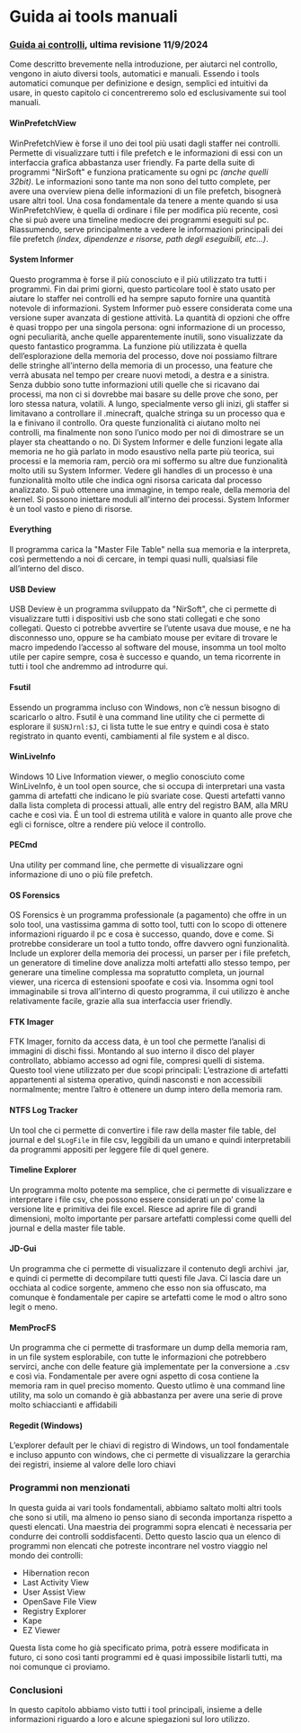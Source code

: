 # Guida ai tools manuali

### [Guida ai controlli](README.md), ultima revisione 11/9/2024

Come descritto brevemente nella introduzione, per aiutarci nel controllo, vengono in aiuto diversi tools, automatici e manuali. Essendo i tools automatici comunque per definizione e design, semplici ed intuitivi da usare, in questo capitolo ci concentreremo solo ed esclusivamente sui tool manuali.

#### WinPrefetchView

WinPrefetchView è forse il uno dei tool più usati dagli staffer nei controlli. Permette di visualizzare tutti i file prefetch e le informazioni di essi con un interfaccia grafica abbastanza user friendly. Fa parte della suite di programmi "NirSoft" e funziona praticamente su ogni pc _(anche quelli 32bit)_. Le informazioni sono tante ma non sono del tutto complete, per avere una overview piena delle informazioni di un file prefetch, bisognerà usare altri tool. Una cosa fondamentale da tenere a mente quando si usa WinPrefetchView, è quella di ordinare i file per modifica più recente, così che si può avere una timeline mediocre dei programmi eseguiti sul pc. Riassumendo, serve principalmente a vedere le informazioni principali dei file prefetch _(index, dipendenze e risorse, path degli eseguibili, etc...)_.

#### System Informer

Questo programma è forse il più conosciuto e il più utilizzato tra tutti i programmi. Fin dai primi giorni, questo particolare tool è stato usato per aiutare lo staffer nei controlli ed ha sempre saputo fornire una quantità notevole di informazioni. System Informer può essere considerata come una versione super avanzata di gestione attività.  La quantità di opzioni che offre è quasi troppo per una singola persona: ogni informazione di un processo, ogni peculiarità, anche quelle apparentemente inutili, sono visualizzate da questo fantastico programma. La funzione più utilizzata è quella dell’esplorazione della memoria del processo, dove noi possiamo filtrare delle stringhe all’interno della memoria di un processo, una feature che verrà abusata nel tempo per creare nuovi metodi, a destra e a sinistra. Senza dubbio sono tutte informazioni utili quelle che si ricavano dai processi, ma non ci si dovrebbe mai basare su delle prove che sono, per loro stessa natura, volatili. A lungo, specialmente verso gli inizi, gli staffer si limitavano a controllare il .minecraft, qualche stringa su un processo qua e la e finivano il controllo. Ora queste funzionalità ci aiutano molto nei controlli, ma finalmente non sono l’unico modo per noi di dimostrare se un player sta cheattando o no. Di System Informer e delle funzioni legate alla memoria ne ho già parlato in modo esaustivo nella parte più teorica, sui processi e la memoria ram, perciò ora mi soffermo su altre due funzionalità molto utili su System Informer. Vedere gli handles di un processo è una funzionalità molto utile che indica ogni risorsa caricata dal processo analizzato. Si può ottenere una immagine, in tempo reale, della memoria del kernel. Si possono iniettare moduli all'interno dei processi. System Informer è un tool vasto e pieno di risorse. 

#### Everything

Il programma carica la "Master File Table" nella sua memoria e la interpreta, così permettendo a noi di cercare, in tempi quasi nulli, qualsiasi file all’interno del disco.

#### USB Deview

USB Deview è un programma sviluppato da "NirSoft", che ci permette di visualizzare tutti i dispositivi usb che sono stati collegati e che sono collegati. Questo ci potrebbe avvertire se l’utente usava due mouse, e ne ha disconnesso uno, oppure se ha cambiato mouse per evitare di trovare le macro impedendo l’accesso al software del mouse, insomma un tool molto utile per capire sempre, cosa è successo e quando, un tema ricorrente in tutti i tool che andremmo ad introdurre qui.

#### Fsutil

Essendo un programma incluso con Windows, non c’è nessun bisogno di scaricarlo o altro. Fsutil è una command line utility che ci permette di esplorare il `$USNJrnl:$J`, ci lista tutte le sue entry e quindi cosa è stato registrato in quanto eventi, cambiamenti al file system e al disco.

#### WinLiveInfo

Windows 10 Live Information viewer, o meglio conosciuto come WinLiveInfo, è un tool open source, che si occupa di interpretari una vasta gamma di artefatti che indicano le più svariate cose. Questi artefatti vanno dalla lista completa di processi attuali, alle entry del registro BAM, alla MRU cache e così via. É un tool di estrema utilità e valore in quanto alle prove che egli ci fornisce, oltre a rendere più veloce il controllo.

#### PECmd

Una utility per command line, che permette di visualizzare ogni informazione di uno o più file prefetch.

#### OS Forensics

OS Forensics è un programma professionale (a pagamento) che offre in un solo tool, una vastissima gamma di sotto tool, tutti con lo scopo di ottenere informazioni riguardo il pc e cosa è successo, quando, dove e come. Si protrebbe considerare un tool a tutto tondo, offre davvero ogni funzionalità. Include un explorer della memoria dei processi, un parser per i file prefetch, un generatore di timeline dove analizza molti artefatti allo stesso tempo, per generare una timeline complessa ma sopratutto completa, un journal viewer, una ricerca di estensioni spoofate e così via. Insomma ogni tool immaginabile si trova all’interno di questo programma, il cui utilizzo è anche relativamente facile, grazie alla sua interfaccia user friendly.

#### FTK Imager

FTK Imager, fornito da access data, è un tool che permette l’analisi di immagini di dischi fissi. Montando al suo interno il disco del player controllato, abbiamo accesso ad ogni file, compresi quelli di sistema. Questo tool viene utilizzato per due scopi principali: L’estrazione di artefatti appartenenti al sistema operativo, quindi nasconsti e non accessibili normalmente; mentre l’altro è ottenere un dump intero della memoria ram.

#### NTFS Log Tracker

Un tool che ci permette di convertire i file raw della master file table, del journal e del `$LogFile` in file csv, leggibili da un umano e quindi interpretabili da programmi appositi per leggere file di quel genere.

#### Timeline Explorer

Un programma molto potente ma semplice, che ci permette di visualizzare e interpretare i file csv, che possono essere considerati un po’ come la versione lite e primitiva dei file excel. Riesce ad aprire file di grandi dimensioni, molto importante per parsare artefatti complessi come quelli del journal e della master file table.

#### JD-Gui

Un programma che ci permette di visualizzare il contenuto degli archivi .jar, e quindi ci permette di decompilare tutti questi file Java. Ci lascia dare un occhiata al codice sorgente, ammeno che esso non sia offuscato, ma comunque è fondamentale per capire se artefatti come le mod o altro sono legit o meno.

#### MemProcFS

Un programma che ci permette di trasformare un dump della memoria ram, in un file system esplorabile, con tutte le informazioni che potrebbero servirci, anche con delle feature già implementate per la conversione a .csv e così via. Fondamentale per avere ogni aspetto di cosa contiene la memoria ram in quel preciso momento. Questo utlimo è una command line utility, ma solo un comando è già abbastanza per avere una serie di prove molto schiaccianti e affidabili

#### Regedit (Windows)

L’explorer default per le chiavi di registro di Windows, un tool fondamentale e incluso appunto con windows, che ci permette di visualizzare la gerarchia dei registri, insieme al valore delle loro chiavi

### Programmi non menzionati

In questa guida ai vari tools fondamentali, abbiamo saltato molti altri tools che sono si utili, ma almeno io penso siano di seconda importanza rispetto a questi elencati. Una maestria dei programmi sopra elencati è necessaria per condurre dei controlli soddisfacenti. Detto questo lascio qua un elenco di programmi non elencati che potreste incontrare nel vostro viaggio nel mondo dei controlli:

- Hibernation recon
- Last Activity View
- User Assist View
- OpenSave File View
- Registry Explorer
- Kape
- EZ Viewer

Questa lista come ho già specificato prima, potrà essere modificata in futuro, ci sono così tanti programmi ed è quasi impossibile listarli tutti, ma noi comunque ci proviamo.

### Conclusioni

In questo capitolo abbiamo visto tutti i tool principali, insieme a delle informazioni riguardo a loro e alcune spiegazioni sul loro utilizzo.
